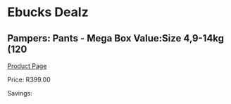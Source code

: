 
# Ebucks Dealz
## Pampers: Pants - Mega Box Value:Size 4,9-14kg (120
[Product Page](https://www.ebucks.com/web/shop/productSelected.do?prodId=1224868795&catId=1240555120)

Price: R399.00

Savings: 


	